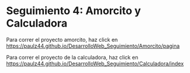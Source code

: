 # Seguimiento 4: Amorcito y Calculadora 

Para correr el proyecto amorcito, haz click en https://paulz44.github.io/DesarrolloWeb_Seguimiento/Amorcito/pagina

Para correr el proyecto de la calculadora, haz click en https://paulz44.github.io/DesarrolloWeb_Seguimiento/Calculadora/index

